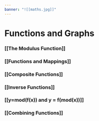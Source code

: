 ```yaml
---
banner: "![[maths.jpg]]"
---
```

# Functions and Graphs 

### [[The Modulus Function]]

### [[Functions and Mappings]]

### [[Composite Functions]]

### [[Inverse Functions]]

### [[y=mod(f(x)) and y = f(mod(x))]]

### [[Combining Functions]]
